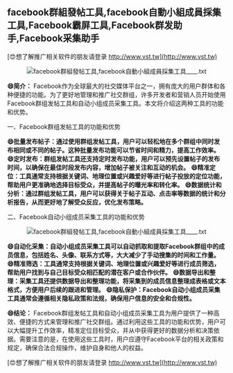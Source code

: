 ## **facebook群組發帖工具,facebook自動小組成員採集工具,Facebook霸屏工具,Facebook群发助手,Facebook采集助手**

[😍想了解推广相关软件的朋友请登录 http://www.vst.tw](http://www.vst.tw)

 <center><img src="https://vst.tw/MP4/tuiguang/png/4.png" alt="facebook群組發帖工具,facebook自動小組成員採集工具____.txt"></center>

**😄简介：**
Facebook作为全球最大的社交媒体平台之一，拥有庞大的用户群体和各种便捷的功能。为了更好地管理和推广社交群组，许多开发者和营销人员开始使用Facebook群组发帖工具和自动小组成员采集工具。本文将介绍这两种工具的功能和优势。

一、Facebook群组发帖工具的功能和优势

**😄批量发布帖子：通过使用群组发帖工具，用户可以轻松地在多个群组中同时发布相同或不同的帖子。这种批量发布功能可以节省时间和精力，提高工作效率。**
**😄定时发布：群组发帖工具还支持定时发布功能，用户可以预先设置帖子的发布时间，以确保在最佳时段发布内容，增加帖子被关注和互动的机会。**
**😄精准定位：工具通常支持根据关键词、地理位置或兴趣爱好等进行帖子投放的定位功能，帮助用户更准确地选择目标受众，并提高帖子的曝光率和转化率。**
**😄数据统计和分析：通过群组发帖工具，用户可以获得关于帖子互动、点击率等数据的统计和分析报告，从而更好地了解受众反应，优化发布策略。**

二、Facebook自动小组成员采集工具的功能和优势

 <center><img src="https://vst.tw/MP4/tuiguang/png/6.png" alt="facebook群組發帖工具,facebook自動小組成員採集工具____.txt"></center>

**😄自动化采集：自动小组成员采集工具可以自动抓取和提取Facebook群组中的成员信息，包括姓名、头像、联系方式等，大大减少了手动搜集的时间和工作量。**
**😄精准筛选：工具通常支持根据关键词、地理位置或兴趣爱好等进行成员筛选，帮助用户找到与自己目标受众相匹配的潜在客户或合作伙伴。**
**😄数据导出和整理：采集工具还提供数据导出和整理功能，将采集到的成员信息整理成表格或文本格式，方便用户后续的跟进和管理。**
**😄隐私保护：Facebook自动小组成员采集工具通常会遵循相关隐私政策和法规，确保用户信息的安全和合规性。**

**😄结论：**
Facebook群组发帖工具和自动小组成员采集工具为用户提供了一种高效、便捷的方式来管理和推广社交群组。通过利用这些工具的功能和优势，用户可以大幅提升工作效率，精准定位目标受众，并从中获得更好的数据分析和决策依据。需要注意的是，在使用这些工具时，用户应遵守Facebook平台的相关政策和规定，确保合法合规操作，维护自身和他人的权益。

[😍想了解推广相关软件的朋友请登录 http://www.vst.tw](http://www.vst.tw)



